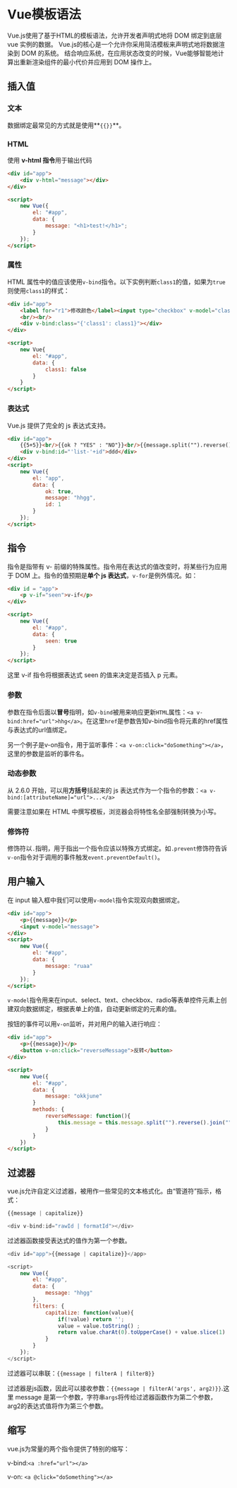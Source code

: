 # Vue模板语法

Vue.js使用了基于HTML的模板语法，允许开发者声明式地将 DOM 绑定到底层 vue 实例的数据。
Vue.js的核心是一个允许你采用简洁模板来声明式地将数据渲染到 DOM 的系统。
结合响应系统，在应用状态改变的时候，Vue能够智能地计算出重新渲染组件的最小代价并应用到 DOM 操作上。

## 插入值

### 文本

数据绑定最常见的方式就是使用**`{{}}`**。

### HTML

使用 **v-html 指令**用于输出代码

```html
<div id="app">
    <div v-html="message"></div>
</div>

<script>
    new Vue({
        el: "#app",
        data: {
            message: "<h1>test!</h1>";
        }
    });
</script>
```

### 属性

HTML 属性中的值应该使用`v-bind`指令。以下实例判断`class1`的值，如果为`true`则使用`class1`的样式：

```html
<div id="app">
    <label for="r1">修改颜色</label><input type="checkbox" v-model="class1" id="r1">
    <br/><br/>
    <div v-bind:class="{'class1': class1}"></div>
</div>

<script>
    new Vue{
        el: "#app",
        data: {
            class1: false
        }
    }
</script>
```

### 表达式

Vue.js 提供了完全的 js 表达式支持。

```html
<div id="app">
    {{5+5}}<br/>{{ok ? "YES" : "NO"}}<br/>{{message.split("").reverse().join("")}}
    <div v-bind:id="'list-'+id">ddd</div>
</div>
<script>
    new Vue({
        el: "app",
        data: {
            ok: true,
            message: "hhgg",
            id: 1
        }
    });
</script>
```

## 指令

指令是指带有 v- 前缀的特殊属性。指令用在表达式的值改变时，将某些行为应用于 DOM 上。指令的值预期是**单个 js 表达式**，`v-for`是例外情况。如：

```html
<div id = "app">
    <p v-if="seen">v-if</p>
</div>

<script>
    new Vue({
        el: "#app",
        data: {
            seen: true
        }
    });
</script>
```

这里 v-if 指令将根据表达式 seen 的值来决定是否插入 p 元素。

### 参数

参数在指令后面以**冒号**指明，如`v-bind`被用来响应更新`HTML`属性：`<a v-bind:href="url">hhg</a>`。在这里`href`是参数告知v-bind指令将元素的href属性与表达式的url值绑定。

另一个例子是v-on指令，用于监听事件：`<a v-on:click="doSomething"></a>`，这里的参数是监听的事件名。

### 动态参数

从 2.6.0 开始，可以用**方括号**括起来的 js 表达式作为一个指令的参数：`<a v-bind:[attributeName]="url">...</a>`

需要注意如果在 HTML 中撰写模板，浏览器会将特性名全部强制转换为小写。

### 修饰符

修饰符以`.`指明，用于指出一个指令应该以特殊方式绑定。如`.prevent`修饰符告诉`v-on`指令对于调用的事件触发`event.preventDefault()`。

## 用户输入

在 input 输入框中我们可以使用`v-model`指令实现双向数据绑定。

```html
<div id="app">
    <p>{{message}}</p>
    <input v-model="message">
</div>
<script>
    new Vue({
        el: "#app",
        data: {
            message: "ruaa"
        }
    });
</script>
```

`v-model`指令用来在input、select、text、checkbox、radio等表单控件元素上创建双向数据绑定，根据表单上的值，自动更新绑定的元素的值。

按钮的事件可以用`v-on`监听，并对用户的输入进行响应：

```html
<div id="app">
    <p>{{message}}</p>
    <button v-on:click="reverseMessage">反转</button>
</div>

<script>
    new Vue({
        el: "#app",
        data: {
            message: "okkjune"
        }
        methods: {
            reverseMessage: function(){
                this.message = this.message.split("").reverse().join("");
            }
        }
    })
</script>
```

## 过滤器

vue.js允许自定义过滤器，被用作一些常见的文本格式化。由“管道符”指示，格式：

```js
{{message | capitalize}}

<div v-bind:id="rawId | formatId"></div>
```

过滤器函数接受表达式的值作为第一个参数。

```js
<div id="app">{{message | capitalize}}</app>

<script>
    new Vue({
        el: "#app",
        data: {
            message: "hhgg"
        },
        filters: {
            capitalize: function(value){
                if(!value) return '';
                value = value.toString() ;
                return value.charAt(0).toUpperCase() + value.slice(1)
            }
        }
    });
</script>
```

过滤器可以串联：`{{message | filterA | filterB}}`

过滤器是js函数，因此可以接收参数：`{{message | filterA('args', arg2)}}`.这里 message 是第一个参数，字符串`args`将传给过滤器函数作为第二个参数，arg2的表达式值将作为第三个参数。

## 缩写

vue.js为常量的两个指令提供了特别的缩写：

v-bind:`<a :href="url"></a>`

v-on: `<a @click="doSomething"></a>`


